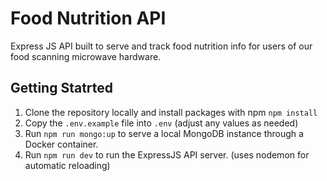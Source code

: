# Food Nutrition API

Express JS API built to serve and track food nutrition info for users of our food scanning microwave hardware.

## Getting Statrted

1. Clone the repository locally and install packages with npm `npm install`
2. Copy the `.env.example` file into `.env` (adjust any values as needed)
3. Run `npm run mongo:up` to serve a local MongoDB instance through a Docker container.
4. Run `npm run dev` to run the ExpressJS API server. (uses nodemon for automatic reloading)

